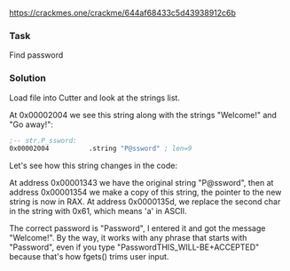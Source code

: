 https://crackmes.one/crackme/644af68433c5d43938912c6b

### Task

Find password

### Solution

Load file into Cutter and look at the strings list.

At 0x00002004 we see this string along with the strings "Welcome!" and "Go away!":

```asm
;-- str.P_ssword:
0x00002004          .string "P@ssword" ; len=9
```

Let's see how this string changes in the code:

At address 0x00001343 we have the original string "P@ssword", then at address 0x00001354 we make a copy of this string, the pointer to the new string is now in RAX. At address 0x0000135d, we replace the second char in the string with 0x61, which means 'a' in ASCII.

The correct password is "Password", I entered it and got the message "Welcome!". By the way, it works with any phrase that starts with "Password", even if you type "PasswordTHIS_WILL-BE+ACCEPTED" because that's how fgets() trims user input.
